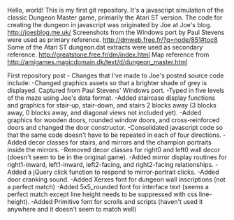 Hello, world!
This is my first git repository.
It's a javascript simulation of the classic Dungeon Master game, primarily the Atari ST version.
The code for creating the dungeon in javascript was originated by Joe at Joe's blog. http://joesblog.me.uk/
Screenshots from the Windows port by Paul Stevens were used as primary reference. http://dmweb.free.fr/?q=node/851#toc8
Some of the Atari ST dungeon.dat extracts were used as secondary reference. http://greatstone.free.fr/dm/index.html
Map reference from http://amigames.magicdomain.dk/text/d/dungeon_master.html

First repository post - Changes that I've made to Joe's posted source code include:
-Changed graphics assets so that a brighter shade of grey is displayed. Captured from Paul Stevens' Windows port.
-Typed in five levels of the maze using Joe's data format.
-Added staircase display functions and graphics for stair-up, stair-down, and stairs 2 blocks away (3 blocks away, 0 blocks away, and diagonal views not included yet).
-Added graphics for wooden doors, rounded window doors, and cross-reinforced doors and changed the door constructor.
-Consolidated javascript code so that the same code doesn't have to be repeated in each of four directions.
-Added decor classes for stairs, and mirrors and the champion portraits inside the mirrors.
-Removed decor classes for right0 and left0 wall decor (doesn't seem to be in the original game).
-Added mirror display routines for right1-inward, left1-inward, left2-facing, and right2-facing relationships.
-Added a jQuery click function to respond to mirror-portrait clicks.
-Added door cranking sound.
-Added Xerxes font for dungeon wall inscriptions (not a perfect match)
-Added 5x5_rounded font for interface text (seems a perfect match except line height needs to be suppressed with css line-height).
-Added Primitive font for scrolls and scripts (haven't used it anywhere and it doesn't seem to match well)

